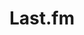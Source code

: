 ---
title: "Last.fm"
weight: 8
icon: "disc"
description: "Everything I'm listening to."
link: "https://www.last.fm/user/mantecademani"
---